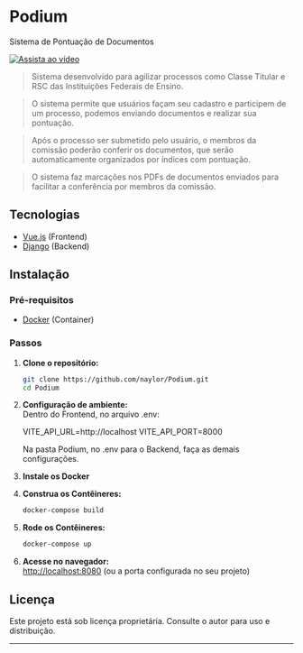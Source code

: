# Podium

Sistema de Pontuação de Documentos

[![Assista ao vídeo](https://img.youtube.com/vi/iJV6Lqx4mGQ/maxresdefault.jpg)](https://www.youtube.com/watch?v=iJV6Lqx4mGQ)

> Sistema desenvolvido para agilizar processos como Classe Titular e RSC das Instituições Federais de Ensino.

> O sistema permite que usuários façam seu cadastro e participem de um processo, podemos enviando documentos e realizar sua pontuação.

> Após o processo ser submetido pelo usuário, o membros da comissão poderão conferir os documentos, que serão automaticamente organizados por índices com pontuação.

> O sistema faz marcações nos PDFs de documentos enviados para facilitar a conferência por membros da comissão.


## Tecnologias

- [Vue.js](https://vuejs.org/) (Frontend)
- [Django](https://www.djangoproject.com/) (Backend)

## Instalação

### Pré-requisitos

- [Docker](https://www.docker.com/) (Container)

### Passos

1. **Clone o repositório:**

   ```bash
   git clone https://github.com/naylor/Podium.git
   cd Podium
   ```

2. **Configuração de ambiente:**  
   Dentro do Frontend, no arquivo .env:
    
    VITE_API_URL=http://localhost
    VITE_API_PORT=8000

    Na pasta Podium, no .env para o Backend, faça as demais configurações.

3. **Instale os Docker**

4. **Construa os Contêineres:**

   ```bash
   docker-compose build
   ```

5. **Rode os Contêineres:**

   ```bash
   docker-compose up
   ```

6. **Acesse no navegador:**  
   [http://localhost:8080](http://localhost:8080) (ou a porta configurada no seu projeto)


## Licença

Este projeto está sob licença proprietária. Consulte o autor para uso e distribuição.

---